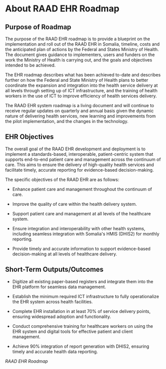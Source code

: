 # About RAAD EHR Roadmap

## Purpose of Roadmap
The purpose of the RAAD EHR roadmap is to provide a blueprint on the implementation and roll out of the RAAD EHR in Somalia, timeline, costs and the  anticipated plan of actions by the Federal and States Ministry of Health. The document gives guidance to implementers, users and funders on the work the Ministry of Health is carrying out, and the goals and objectives  intended to be achieved.

The EHR roadmap describes what has been achieved to-date and describes further on how the Federal and State Ministry of Health plans to better coordinate the expansion and integration into the health service delivery at all levels through setting up of ICT infrastructure, and the training of health workers in the use of ICT to improve efficiency of health services delivery.

The RAAD EHR system roadmap is a living document and will continue to receive regular updates on quarterly and annual basis given the dynamic nature of delivering health services, new learning and improvements from the pilot implementation, and the changes in the technology. 

## EHR Objectives

The overall goal of the RAAD EHR development and deployment is to implement a standards-based, interoperable, patient-centric system that supports end-to-end patient care and management across the continuum of care. This aims to ensure the delivery of high-quality health services and facilitate timely, accurate reporting for evidence-based decision-making.

The specific objectives of the RAAD EHR are as follows:

* Enhance patient care and management throughout the continuum of care.

* Improve the quality of care within the health delivery system.

* Support patient care and management at all levels of the healthcare system.

* Ensure integration and interoperability with other health systems, including seamless integration with Somalia's HMIS (DHIS2) for monthly reporting.

* Provide timely and accurate information to support evidence-based decision-making at all levels of healthcare delivery.

 
## Short-Term Outputs/Outcomes 

* Digitize all existing paper-based registers and integrate them into the EHR platform for seamless data management.

* Establish the minimum required ICT infrastructure to fully operationalize the EHR system across health facilities.

* Complete EHR installation in at least 70% of service delivery points, ensuring widespread adoption and functionality.

* Conduct comprehensive training for healthcare workers on using the EHR system and digital tools for effective patient and client management.

* Achieve 90% integration of report generation with DHIS2, ensuring timely and accurate health data reporting.

*RAAD EHR Roadmap*
